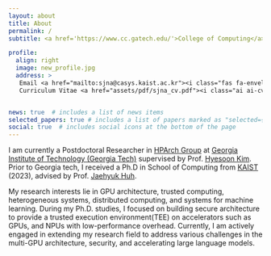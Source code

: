 ```yaml
---
layout: about
title: About
permalink: /
subtitle: <a href='https://www.cc.gatech.edu/'>College of Computing</a>. Georgia Tech.

profile:
  align: right
  image: new_profile.jpg
  address: >
   Email <a href="mailto:sjna@casys.kaist.ac.kr"><i class="fas fa-envelope""></i></a><br>
   Curriculum Vitae <a href="assets/pdf/sjna_cv.pdf"><i class="ai ai-cv"></i></a>


news: true  # includes a list of news items
selected_papers: true # includes a list of papers marked as "selected={true}"
social: true  # includes social icons at the bottom of the page
---
```


I am currently 	a Postdoctoral Researcher in [HPArch Group](https://sites.gatech.edu/hparch/) at [Georgia Institute of Technology (Georgia Tech)](https://www.cc.gatech.edu/) supervised by Prof. [Hyesoon Kim](https://www.cc.gatech.edu/people/hyesoon-kim). Prior to Georgia tech, I received a Ph.D in School of Computing from [KAIST](https://cs.kaist.ac.kr/) (2023), advised by Prof. [Jaehyuk Huh](https://jaehyuk-huh.github.io/index.html).

My research interests lie in GPU architecture, trusted computing, heterogeneous systems, distributed computing, and systems for machine learning. During my Ph.D. studies, I focused on building secure architecture to provide a trusted execution environment(TEE) on accelerators such as GPUs, and NPUs with low-performance overhead.
Currently, I am actively engaged in extending my research field to address various challenges in the multi-GPU architecture, security, and accelerating large language models.

